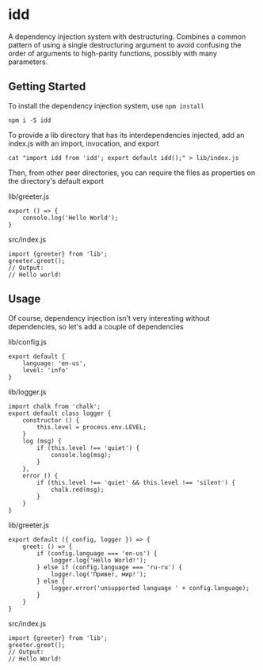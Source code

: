 # idd

A dependency injection system with destructuring.  Combines a common pattern
of using a single destructuring argument to avoid confusing the order of
arguments to high-parity functions, possibly with many parameters.


## Getting Started

To install the dependency injection system, use `npm install`

    npm i -S idd

To provide a lib directory that has its interdependencies injected, add an
index.js with an import, invocation, and export

    cat "import idd from 'idd'; export default idd();" > lib/index.js

Then, from other peer directories, you can require the files as properties
on the directory's default export

lib/greeter.js

	export () => {
		console.log('Hello World');
	}

src/index.js

	import {greeter} from 'lib';
	greeter.greet();
	// Output:
	// Hello world!


## Usage

Of course, dependency injection isn't very interesting without dependencies,
so let's add a couple of dependencies

lib/config.js

	export default {
		language: 'en-us',
		level: 'info'
	}

lib/logger.js

	import chalk from 'chalk';
	export default class logger {
		constructor () {
			this.level = process.env.LEVEL;
		}
		log (msg) {
			if (this.level !== 'quiet') {
				console.log(msg);
			}
		},
		error () {
			if (this.level !== 'quiet' && this.level !== 'silent') {
				chalk.red(msg);
			}
		}
	}

lib/greeter.js

	export default ({ config, logger }) => {
		greet: () => {
			if (config.language === 'en-us') {
				logger.log('Hello World!');
			} else if (config.language === 'ru-ru') {
				logger.log('Привет, мир!');
			} else {
				logger.error('unsupported language ' + config.language);
			}
		}
	}

src/index.js

	import {greeter} from 'lib';
	greeter.greet();
	// Output:
	// Hello World!
